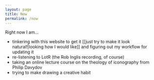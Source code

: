 ```yaml
---
layout: page
title: Now
permalink: /now
---
```


Right now I am... 
- tinkering with this website to get it [[just try to make it look natural!|looking how I would like]] and figuring out my workflow for updating it
- re-listening to LotR (the Rob Inglis recording, of course)
- taking an online lecture course on the theology of iconography from Philip Davydov
- trying to make drawing a creative habit

